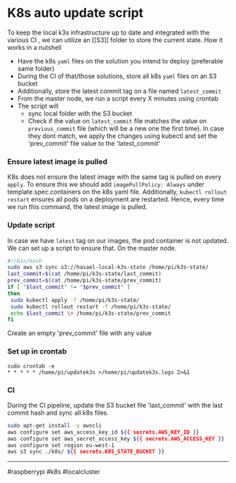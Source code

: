 # K8s auto update script
To keep the local k3s infrastructure up to date and integrated with the various CI , we can utilize an [[S3]] folder to store the current state.
How it works in a nutshell
- Have the k8s `yaml` files on the solution you intend to deploy (preferable same folder)
- During the CI of that/those solutions, store all k8s `yaml` files on an S3 bucket
- Additionally, store the latest commit tag on a file named `latest_commit`
- From the master node, we run a script every X minutes using crontab
- The script will
	- sync local folder with the S3 bucket 
	- Check if the value on `latest_commit` file matches the value on `previous_commit` file (which will be a new one the first time). In case they dont match, we apply the changes using kubectl and set the 'prev_commit' file value to the 'latest_commit'

### Ensure latest image is pulled
K8s does not ensure the latest image with the same tag is pulled on every `apply`.
To ensure this we should add `imagePullPolicy: Always` under template.spec.containers on the k8s yaml file.
Additionally, `kubectl rollout restart` ensures all pods on a deployment are restarted.
Hence, every time we run this command, the latest image is pulled.
	

### Update script
In case we have `latest` tag on our images, the pod container is not updated. 
We can set up a script to ensure that. On the master node.

```bash
#!/bin/bash
sudo aws s3 sync s3://hasael-local-k3s-state /home/pi/k3s-state/
last_commit=$(cat /home/pi/k3s-state/last_commit)
prev_commit=$(cat /home/pi/k3s-state/prev_commit)
if [ "$last_commit" != "$prev_commit" ]
then
 sudo kubectl apply -f /home/pi/k3s-state/
 sudo kubectl rollout restart -f /home/pi/k3s-state/
 echo $last_commit \> /home/pi/k3s-state/prev_commit
fi
```
Create an empty 'prev_commit' file with any value

### Set up in crontab
```
sudo crontab -e
* * * * * /home/pi/updatek3s >/home/pi/updatek3s.logs 2>&1
```

### CI
During the CI pipeline, update the S3 bucket file 'last_commit' with the last commit hash and sync all k8s files.
```bash
sudo apt-get install -y awscli
aws configure set aws_access_key_id ${{ secrets.AWS_KEY_ID }}
aws configure set aws_secret_access_key ${{ secrets.AWS_ACCESS_KEY }}
aws configure set region eu-west-1
aws s3 sync ./k8s/ ${{ secrets.K8S_STATE_BUCKET }}
```


---
#raspberrypi #k8s  #localcluster 